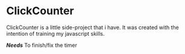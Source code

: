 # ClickCounter
ClickCounter is a little side-project that i have. It was created with the intention of training my javascript skills.

***Needs***
To finish/fix the timer
